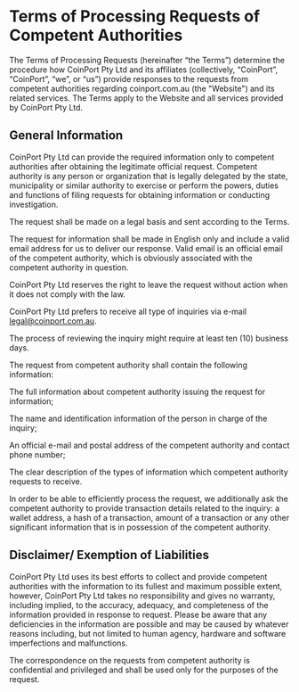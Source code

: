 # Terms of Processing Requests of Competent Authorities

The Terms of Processing Requests (hereinafter “the Terms”) determine the procedure how CoinPort Pty Ltd and its affiliates (collectively, “CoinPort”, “CoinPort”, “we”, or “us”) provide responses to the requests from competent authorities regarding coinport.com.au (the "Website") and its related services. The Terms apply to the Website and all services provided by CoinPort Pty Ltd.

## General Information

CoinPort Pty Ltd can provide the required information only to competent authorities after obtaining the legitimate official request. Competent authority is any person or organization that is legally delegated by the state, municipality or similar authority to exercise or perform the powers, duties and functions of filing requests for obtaining information or conducting investigation.

The request shall be made on a legal basis and sent according to the Terms.

The request for information shall be made in English only and include a valid email address for us to deliver our response. Valid email is an official email of the competent authority, which is obviously associated with the competent authority in question.

CoinPort Pty Ltd reserves the right to leave the request without action when it does not comply with the law.

CoinPort Pty Ltd prefers to receive all type of inquiries via e-mail legal@coinport.com.au.

The process of reviewing the inquiry might require at least ten (10) business days.

The request from competent authority shall contain the following information:

The full information about competent authority issuing the request for information;

The name and identification information of the person in charge of the inquiry;

An official e-mail and postal address of the competent authority and contact phone number;

The clear description of the types of information which competent authority requests to receive.

In order to be able to efficiently process the request, we additionally ask the competent authority to provide transaction details related to the inquiry: a wallet address, a hash of a transaction, amount of a transaction or any other significant information that is in possession of the competent authority.

## Disclaimer/ Exemption of Liabilities

CoinPort Pty Ltd uses its best efforts to collect and provide competent authorities with the information to its fullest and maximum possible extent, however, CoinPort Pty Ltd takes no responsibility and gives no warranty, including implied, to the accuracy, adequacy, and completeness of the information provided in response to request. Please be aware that any deficiencies in the information are possible and may be caused by whatever reasons including, but not limited to human agency, hardware and software imperfections and malfunctions.

The correspondence on the requests from competent authority is confidential and privileged and shall be used only for the purposes of the request.